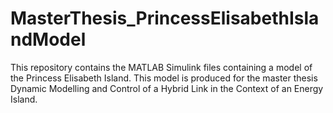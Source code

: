 # MasterThesis_PrincessElisabethIslandModel
This repository contains the MATLAB Simulink files containing a model of the Princess Elisabeth Island. This model is produced for the master thesis Dynamic Modelling and Control of a Hybrid Link in the Context of an Energy Island.
